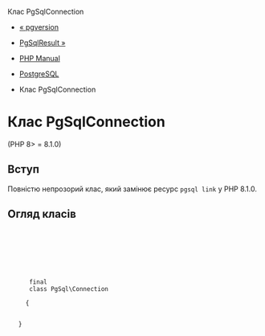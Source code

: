 Клас PgSqlConnection

-   [« pgversion](function.pg-version.html)
    
-   [PgSqlResult »](class.pgsql-result.html)
    
-   [PHP Manual](index.md)
    
-   [PostgreSQL](book.pgsql.md)
    
-   Клас PgSqlConnection
    

# Клас PgSqlConnection

(PHP 8> = 8.1.0)

## Вступ

Повністю непрозорий клас, який замінює ресурс `pgsql link` у PHP 8.1.0.

## Огляд класів

```synopsis

     
    

    
    
     
      final
      class PgSql\Connection
     
     {
    

   }
```